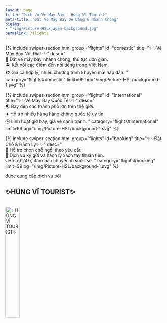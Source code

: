 ```yaml
---
layout: page
title: "Dịch Vụ Vé Máy Bay - Hùng Vĩ Tourist"
meta-title: "Đặt Vé Máy Bay Dễ Dàng & Nhanh Chóng"
bigimg:
- "/img/Picture-HSL/japan-background.jpg"
permalink: /flights
---
```




<!-- Layer 1 -->

<!-- Layer 2 tour nước ngoài -->

{% include swiper-section.html
  group="flights"
  id="domestic"
  title="✨✨Vé Máy Bay Nội Địa✨✨" 
  desc="     
  🛫 Đặt vé máy bay nhanh chóng, thủ tục đơn giản.<br>
  🏝️ Kết nối các điểm đến nổi tiếng trong Việt Nam.<br>
  💳 Giá cả hợp lý, nhiều chương trình khuyến mãi hấp dẫn.
  "
  category="flights#domestic"
  limit=99 
  bg="/img/Picture-HSL/background-1.svg"
%}


{% include swiper-section.html
  group="flights"
  id="international"
  title="✨✨Vé Máy Bay Quốc Tế✨✨" 
  desc="     
  🌏 Bay đến các thành phố lớn trên thế giới.<br>
  ✈️ Hỗ trợ nhiều hãng hàng không quốc tế uy tín.<br>
  🕒 Linh hoạt giờ bay, giá vé cạnh tranh.
  "
  category="flights#international"
  limit=99 
  bg="/img/Picture-HSL/background-1.svg"
%}


{% include swiper-section.html
  group="flights"
  id="booking"
  title="✨✨Đặt Chỗ & Hành Lý✨✨" 
  desc="     
  💺 Hỗ trợ chọn chỗ ngồi theo yêu cầu.<br>
  🛄 Dịch vụ ký gửi và hành lý xách tay thuận tiện.<br>
  📞 Hỗ trợ 24/7, đảm bảo chuyến đi suôn sẻ.
  "
  category="flights#booking"
  limit=99 
  bg="/img/Picture-HSL/background-1.svg"
%}


<!-- Layer 4 -->

<div class="gradient-bg">
  <div class="gradient-text">
    <P>được cung cấp dịch vụ bởi</P><h2>✨HÙNG VĨ TOURIST✨</h2>
    <br>
    <div class="text-center">
      <a target="_blank" rel="noopener" href="/" class="project-link" title="✨HÙNG VĨ TOURIST✨">
        <img src="{{ site.baseurl }}/img/Picture-HSL/logo-trans.png" class="img-rounded" loading="lazy" alt="✨HÙNG VĨ TOURIST✨" width="30%" />
      </a>
    </div>
  </div>
</div>
